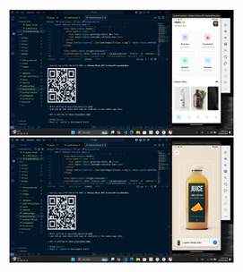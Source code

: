 <p float="left">
    <img src="2024-10-07 230641.png" width="400" />
    <img src="2024-10-07230552.png" width="400" />
</p>